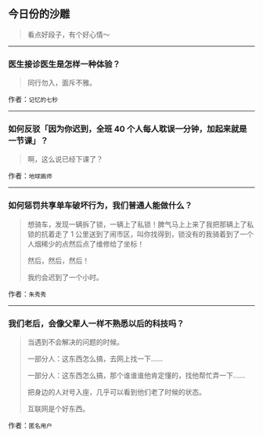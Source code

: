 ## 今日份的沙雕

> 看点好段子，有个好心情～


 
---

### 医生接诊医生是怎样一种体验？

> 同行勿入，面斥不雅。


作者：`记忆的七秒`

---

### 如何反驳「因为你迟到，全班 40 个人每人耽误一分钟，加起来就是一节课」？

> 啊，这么说已经下课了？


作者：`地球画师`

---

### 如何惩罚共享单车破坏行为，我们普通人能做什么？

> 想骑车，发现一辆拆了锁，一辆上了私锁！脾气马上上来了我把那辆上了私锁的抗着走了 1 公里送到了闹市区，叫你找得到，锁没有的我骑着到了一个人烟稀少的点然后点了维修给了坐标！
> 
> 然后，然后，然后！
> 
> 我约会迟到了一个小时。


作者：`朱秀秀`

---

### 我们老后，会像父辈人一样不熟悉以后的科技吗？

> 当遇到不会解决的问题的时候。
> 
> 一部分人：这东西怎么搞，去网上找一下……
> 
> 一部分人：这东西怎么搞，那个谁谁谁他肯定懂的，找他帮忙弄一下……
> 
> 把身边的人对号入座，几乎可以看到他们老了时候的状态。
> 
> 互联网是个好东西。


作者：`匿名用户`